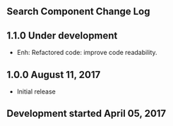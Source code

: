 Search Component Change Log
---------------------------

1.1.0 Under development
-----------------------
* Enh: Refactored code: improve code readability.

1.0.0 August 11, 2017
---------------------
* Initial release

Development started April 05, 2017
----------------------------------
